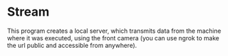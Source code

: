 # Stream
This program creates a local server, which transmits data from the machine where it was executed, using the front camera (you can use ngrok to make the url public and accessible from anywhere).
